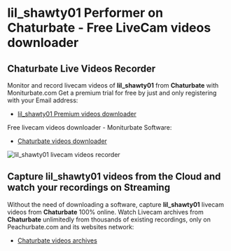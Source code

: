 # lil_shawty01 Performer on Chaturbate - Free LiveCam videos downloader

## Chaturbate Live Videos Recorder

Monitor and record livecam videos of **lil_shawty01** from **Chaturbate** with Moniturbate.com
Get a premium trial for free by just and only registering with your Email address:
* [lil_shawty01 Premium videos downloader](https://moniturbate.com/request-demo-licence-key.html)

Free livecam videos downloader - Moniturbate Software:
* [Chaturbate videos downloader](https://moniturbate.com/moniturbate-download-software.html)

![lil_shawty01 livecam videos recorder](https://peachurnet.com/templates/moniturbate-software.png)


## Capture lil_shawty01 videos from the Cloud and watch your recordings on Streaming

Without the need of downloading a software, capture **lil_shawty01** livecam videos from **Chaturbate** 100% online.
Watch Livecam archives from **Chaturbate** unlimitedly from thousands of existing recordings, only on Peachurbate.com and its websites network:
* [Chaturbate videos archives](https://peachurnet.com/)